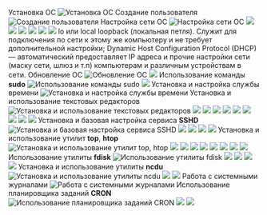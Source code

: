 Установка ОС
![Установка ОС](screenshots/1.png)
Создание пользователя
![Создание пользователя](screenshots/2.png)
Настройка сети ОС
![Настройка сети ОС](screenshots/3.1.png)
![](screenshots/3.2.png)
![](screenshots/3.3.png)
![](screenshots/3.4.png)
![](screenshots/3.5.png)
![](screenshots/3.6.png)
![](screenshots/3.6.png)
lo или local loopback (локальная петля). Служит для подключения по сети к этому же компьютеру и не требует дополнительной настройки;
Dynamic Host Configuration Protocol (DHCP) — автоматический предоставляет IP адреса и прочие настройки сети (маску сети, шлюз и т.п) компьютерам и различным устройствам в сети.
Обновление ОС
![Обновление ОС](screenshots/4.1.png)
![](screenshots/4.2.png)
Использование команды **sudo**
![Использование команды **sudo**](screenshots/5.1.png)
![](screenshots/5.2.png)
Установка и настройка службы времени
![Установка и настройка службы времени](screenshots/6.1.png)
Установка и использование текстовых редакторов
![Установка и использование текстовых редакторов](screenshots/7.1.png)
![](screenshots/7.2.png)
![](screenshots/7.3.png)
![](screenshots/7.4.png)
![](screenshots/7.5.png)
![](screenshots/7.6.png)
![](screenshots/7.8.png)
![](screenshots/7.9.png)
![](screenshots/7.91.pn)
![](screenshots/7.92.pn)
Установка и базовая настройка сервиса **SSHD**
![Установка и базовая настройка сервиса **SSHD**](screenshots/8.1.png)
![](screenshots/8.2.png)
![](screenshots/8.3.png)
![](screenshots/8.4.png)
![](screenshots/8.5.png)
Установка и использование утилит **top**, **htop**
![Установка и использование утилит **top**, **htop**](screenshots/9.1.png)
![](screenshots/9.2.png)
![](screenshots/9.3.png)
![](screenshots/9.4.png)
![](screenshots/9.5.png)
![](screenshots/9.6.png)
![](screenshots/9.6.png)
![](screenshots/9.7.png)
![](screenshots/9.8.png)
Использование утилиты **fdisk**
![Использование утилиты **fdisk**](screenshots/10.1.png)
![](screenshots/11.1.png)
![](screenshots/12.1.png)
![](screenshots/12.2.png)
![](screenshots/12.3.png)
Установка и использование утилиты **ncdu**
![Установка и использование утилиты **ncdu**](screenshots/13.1.png)
![](screenshots/13.2.png)
![](screenshots/13.3.png)
Работа с системными журналами
![Работа с системными журналами](screenshots/14.1.png)
Использование планировщика заданий **CRON**
![Использование планировщика заданий **CRON**](screenshots/15.1.png)
![](screenshots/15.2.png)
![](screenshots/15.3.png)
